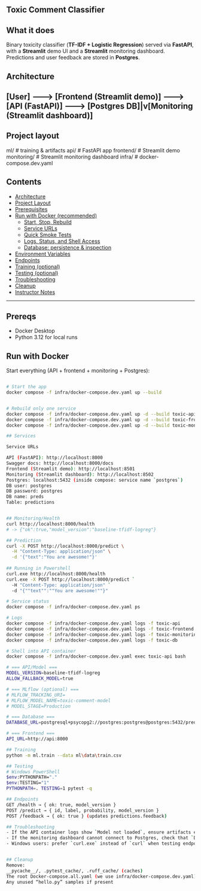 ## Toxic Comment Classifier

## What it does
Binary toxicity classifier (**TF-IDF + Logistic Regression**) served via **FastAPI**, with a **Streamlit** demo UI and a **Streamlit** monitoring dashboard.  
Predictions and user feedback are stored in **Postgres**.

## Architecture

[User] ---> [Frontend (Streamlit demo)] ---> [API (FastAPI)] ---> [Postgres DB]|v[Monitoring (Streamlit dashboard)]
---

## Project layout
ml/ # training & artifacts
api/ # FastAPI app
frontend/ # Streamlit demo
monitoring/ # Streamlit monitoring dashboard
infra/ # docker-compose.dev.yaml

## Contents

- [Architecture](#architecture)
- [Project Layout](#project-layout)
- [Prerequisites](#prerequisites)
- [Run with Docker (recommended)](#run-with-docker-recommended)
  - [Start, Stop, Rebuild](#start-stop-rebuild)
  - [Service URLs](#service-urls)
  - [Quick Smoke Tests](#quick-smoke-tests)
  - [Logs, Status, and Shell Access](#logs-status-and-shell-access)
  - [Database: persistence & inspection](#database-persistence--inspection)
- [Environment Variables](#environment-variables)
- [Endpoints](#endpoints)
- [Training (optional)](#training-optional)
- [Testing (optional)](#testing-optional)
- [Troubleshooting](#troubleshooting)
- [Cleanup](#cleanup)
- [Instructor Notes](#instructor-notes)

---

## Prereqs
- Docker Desktop
- Python 3.12 for local runs

## Run with Docker

Start everything (API + frontend + monitoring + Postgres):

```bash

# Start the app
docker compose -f infra/docker-compose.dev.yaml up --build


# Rebuild only one service
docker compose -f infra/docker-compose.dev.yaml up -d --build toxic-api
docker compose -f infra/docker-compose.dev.yaml up -d --build toxic-frontend
docker compose -f infra/docker-compose.dev.yaml up -d --build toxic-monitoring

## Services

Service URLs

API (FastAPI): http://localhost:8000
Swagger docs: http://localhost:8000/docs
Frontend (Streamlit demo): http://localhost:8501
Monitoring (Streamlit dashboard): http://localhost:8502
Postgres: localhost:5432 (inside compose: service name `postgres`)
DB user: postgres
DB password: postgres
DB name: preds
Table: predictions


## Monitoring/Health
curl http://localhost:8000/health
# -> {"ok":true,"model_version":"baseline-tfidf-logreg"}

## Prediction
curl -X POST http://localhost:8000/predict \
  -H "Content-Type: application/json" \
  -d '{"text":"You are awesome!"}'
 
## Running in Powershell
curl.exe http://localhost:8000/health
curl.exe -X POST http://localhost:8000/predict `
  -H "Content-Type: application/json" `
  -d "{""text"":""You are awesome!""}"

# Service status
docker compose -f infra/docker-compose.dev.yaml ps

# Logs
docker compose -f infra/docker-compose.dev.yaml logs -f toxic-api
docker compose -f infra/docker-compose.dev.yaml logs -f toxic-frontend
docker compose -f infra/docker-compose.dev.yaml logs -f toxic-monitoring
docker compose -f infra/docker-compose.dev.yaml logs -f toxic-db

# Shell into API container
docker compose -f infra/docker-compose.dev.yaml exec toxic-api bash

# === API/Model ===
MODEL_VERSION=baseline-tfidf-logreg
ALLOW_FALLBACK_MODEL=true

# === MLflow (optional) ===
# MLFLOW_TRACKING_URI=
# MLFLOW_MODEL_NAME=toxic-comment-model
# MODEL_STAGE=Production

# === Database ===
DATABASE_URL=postgresql+psycopg2://postgres:postgres@postgres:5432/preds

# === Frontend ===
API_URL=http://api:8000

## Training
python -m ml.train --data ml\data\train.csv

## Testing
# Windows PowerShell
$env:PYTHONPATH="."
$env:TESTING="1"
PYTHONPATH=. TESTING=1 pytest -q

## Endpoints
GET /health → { ok: true, model_version }
POST /predict → { id, label, probability, model_version }
POST /feedback → { ok: true } (updates predictions.feedback)

## Troubleshooting
- If the API container logs show `Model not loaded`, ensure artifacts exist in `api/app/artifacts/` (vectorizer + classifier).
- If the monitoring dashboard cannot connect to Postgres, check that `DATABASE_URL` in `.env` matches the service name `postgres`.
- Windows users: prefer `curl.exe` instead of `curl` when testing endpoints in PowerShell.


## Cleanup
Remove:
__pycache__/, .pytest_cache/, .ruff_cache/ (caches)
The root Docker-compose.all.yaml (we use infra/docker-compose.dev.yaml)
Any unused “hello.py” samples if present


